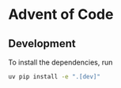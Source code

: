 # Advent of Code

## Development

To install the dependencies, run


```bash
uv pip install -e ".[dev]"
```

